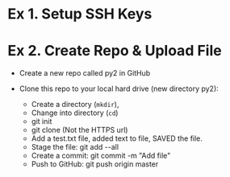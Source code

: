 # Ex 1. Setup SSH Keys

# Ex 2. Create Repo & Upload File
- Create a new repo called py2 in GitHub
- Clone this repo to your local hard drive (new directory py2):
	
  - Create a directory (`mkdir`),
  - Change into directory (`cd`)
  - git init
  - git clone <SSH URL> (Not the HTTPS url)
  - Add a test.txt file, added text to file, SAVED the file.
  - Stage the file: git add --all
  - Create a commit: git commit -m "Add file"
  - Push to GitHub: git push origin master
